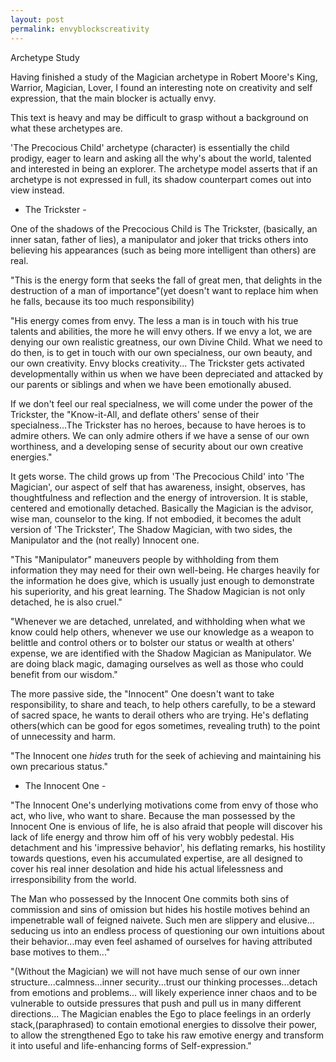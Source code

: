 ```yaml
---
layout: post
permalink: envyblockscreativity
---
```


Archetype Study

Having finished a study of the Magician archetype in Robert Moore's King, Warrior, Magician, Lover,
I found an interesting note on creativity and self expression, that the main blocker is actually envy.

This text is heavy and may be difficult to grasp without a background on what these archetypes are.

'The Precocious Child' archetype (character) is essentially the child prodigy, eager to learn and asking all the why's about the world, talented and interested in being an explorer. The archetype model asserts that if an archetype is not expressed in full, its shadow counterpart comes out into view instead.

- The Trickster -

One of the shadows of the Precocious Child is The Trickster, (basically, an inner satan, father of lies), a manipulator and joker that tricks others into believing his appearances (such as being more intelligent than others) are real.

"This is the energy form that seeks the fall of great men, that delights in the destruction of a man of importance"(yet doesn't want to replace him when he falls, because its too much responsibility)

"His energy comes from envy. The less a man is in touch with his true talents and abilities, the more he will envy others. If we envy a lot, we are denying our own realistic greatness, our own Divine Child. What we need to do then, is to get in touch with our own specialness, our own beauty, and our own creativity. Envy blocks creativity...
The Trickster gets activated developmentally within us when we have been depreciated and attacked by our parents or siblings and when we have been emotionally abused.

If we don't feel our real specialness, we will come under the power of the Trickster, the "Know-it-All, and deflate others' sense of their specialness...The Trickster has no heroes, because to have heroes is to admire others. We can only admire others if we have a sense of our own worthiness, and a developing sense of security about our own creative energies."

It gets worse. The child grows up from 'The Precocious Child' into 'The Magician', our aspect of self that has awareness, insight, observes, has thoughtfulness and reflection and the energy of introversion. It is stable, centered and emotionally detached. Basically the Magician is the advisor, wise man, counselor to the king. If not embodied, it becomes the adult version of 'The Trickster', The Shadow Magician, with two sides, the Manipulator and the (not really) Innocent one.

"This "Manipulator" maneuvers people by withholding from them information they may need for their own well-being. He charges heavily for the information he does give, which is usually just enough to demonstrate his superiority, and his great learning. The Shadow Magician is not only detached, he is also cruel."

"Whenever we are detached, unrelated, and withholding when what we know could help others, whenever we use our knowledge as a weapon to belittle and control others or to bolster our status or wealth at others' expense, we are identified with the Shadow Magician as Manipulator. We are doing black magic, damaging ourselves as well as those who could benefit from our wisdom."

The more passive side, the "Innocent" One doesn't want to take responsibility, to share and teach, to help others carefully, to be a steward of sacred space, he wants to derail others who are trying. He's deflating others(which can be good for egos sometimes, revealing truth) to the point of unnecessity and harm.

"The Innocent one *hides* truth for the seek of achieving and maintaining his own precarious status."

- The Innocent One -

"The Innocent One's underlying motivations come from envy of those who act, who live, who want to share. Because the man possessed by the Innocent One is envious of life, he is also afraid that
people will discover his lack of life energy and throw him off of his very wobbly pedestal. His detachment and his 'impressive behavior', his deflating remarks, his hostility towards questions, even his accumulated
expertise, are all designed to cover his real inner desolation and hide his actual lifelessness and irresponsibility from the world.

The Man who possessed by the Innocent One commits both sins of commission and sins of omission but hides his hostile motives behind an impenetrable wall of feigned naivete. Such men are slippery and elusive...
seducing us into an endless process of questioning our own intuitions about their behavior...may even feel ashamed of ourselves for having attributed base motives to them..."

"(Without the Magician) we will not have much sense of our own inner structure...calmness...inner security...trust our thinking processes...detach from emotions and problems...
will likely experience inner chaos and to be vulnerable to outside pressures that push and pull us in many different directions...
The Magician enables the Ego to place feelings in an orderly stack,(paraphrased) to contain emotional energies to dissolve their power, to allow the strengthened Ego to take his raw emotive energy and transform it into
useful and life-enhancing forms of Self-expression."
